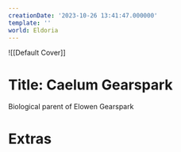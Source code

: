 ```yaml
---
creationDate: '2023-10-26 13:41:47.000000'
template: ''
world: Eldoria
---
```

![[Default Cover]]

# Title: Caelum Gearspark

Biological parent of Elowen Gearspark

# Extras

